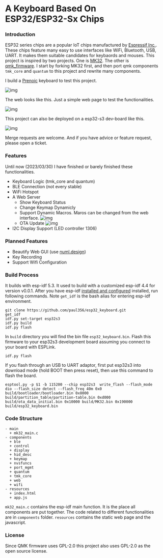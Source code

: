 # A Keyboard Based On ESP32/ESP32-Sx Chips

### Introduction
ESP32 series chips are a popular IoT chips manufactured by [Espressif Inc.](https://www.espressif.com). These chips feature many easy to use interfaces like WiFi, Bluetooth, USB, UART. It makes them suitable candidates for keybaords and mouses. This project is inspired by two projects. One is [MK32](https://github.com/Galzai/MK32). The other is [qmk_firmware](https://github.com/qmk/qmk_firmware). I start by forking MK32 first, and then port qmk components `tmk_core` and `quantum` to this project and rewrite many components.

I build a [Prenoic](https://olkb.com/collections/preonic) keyboard to test this project.

![img](https://paul356.github.io/images/esp_keyboard_example.jpg)

The web looks like this. Just a simple web page to test the functionalities.

![img](https://paul356.github.io/images/esp_keyboard_web.jpg)

This project can also be deployed on a esp32-s3 dev-board like this.

![img](https://paul356.github.io/images/esp32_s3_board.jpg)

Merge requests are welcome. And if you have advice or feature request, please open a ticket.

### Features
Until now (2023/03/30) I have finished or barely finished these functionalities.
- Keyboard Logic (tmk_core and quantum)
- BLE Connection (not every stable)
- WiFi Hotspot
- A Web Server
  + Show Keyboard Status
  + Change Keymap Dynamicly
  + Support Dynamic Macros. Maros can be changed from the web interface.
  ![img](https://paul356.github.io/images/esp_keyboard_macros.jpg)
  + OTA Update
  ![img](https://paul356.github.io/images/esp_keyboard_ota.jpg)
- I2C Display Support (LED controller 1306)

### Planned Features
- Beautify Web GUI (use [numl.design](https://numl.design/))
- Key Recording
- Support Wifi Configuration

### Build Process
It builds with esp-idf 5.3. It used to build with a customized esp-idf 4.4 for version v0.0.1. After you have esp-idf [installed and configured](https://docs.espressif.com/projects/esp-idf/en/latest/esp32/get-started/index.html#manual-installation) installed, run following commands. Note `get_idf` is the bash alias for entering esp-idf environment.
```
git clone https://github.com/paul356/esp32_keyboard.git
get_idf
idf.py set-target esp32s3
idf.py build
idf.py flash
```
In `build` directory you will find the bin file `esp32_keyboard.bin`. Flash this firmware to your esp32s3 development board assuming you connect to your board with ESPLink.
```
idf.py flash
```
If you flash through an USB to UART adaptor, first put esp32s3 into download mode (hold BOOT then press reset), then use this command to flash the board.
```
esptool.py -p $1 -b 115200 --chip esp32s3  write_flash --flash_mode dio --flash_size detect --flash_freq 40m 0x0 build/bootloader/bootloader.bin 0x8000 build/partition_table/partition-table.bin 0xd000 build/ota_data_initial.bin 0x10000 build/MK32.bin 0x190000 build/esp32_keyboard.bin
```

### Code Structure
```
- main
  + mk32_main.c
- components
  + ble
  + control
  + display
  + hid_desc
  + keymap
  + nvsfuncs
  + port_mgmt
  + quantum
  + tmk_core
  + web
  + wifi
- resources
  + index.html
  + app.js
```
`mk32_main.c` contains the esp-idf main function. It is the place all components are put together. The code related to different functionalities are in `components` folder. `resources` contains the static web page and the javascript.

### License
Since QMK firmware uses GPL-2.0 this project also uses GPL-2.0 as the open source license.
